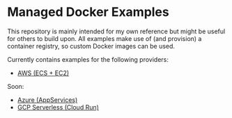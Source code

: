 # Managed Docker Examples

This repository is mainly intended for my own reference but might be useful for others to build upon. All examples make use of (and provision) a container registry, so custom Docker images can be used.

Currently contains examples for the following providers:
- [AWS (ECS + EC2)](aws/)

Soon:
- [Azure (AppServices)](#)
- [GCP Serverless (Cloud Run)](#)